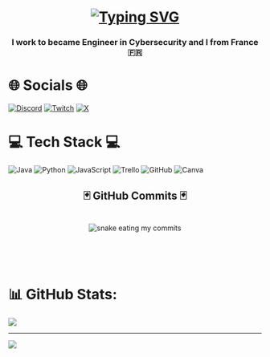 <h1 align="center">
<a href="https://git.io/typing-svg">
<img src="https://readme-typing-svg.demolab.com?font=Fira+Code&center=true&pause=1000&color=F7F7F7&width=435&lines=++++++++Hi+%F0%9F%91%8B%2C+I'm+Matt%C3%A9o" alt="Typing SVG" /></a>
</h1>

<h3 align="center"> I work to became Engineer in Cybersecurity and I from France 🇫🇷 </h3>

# 🌐 Socials 🌐
[![Discord](https://img.shields.io/badge/Discord-%237289DA.svg?logo=discord&logoColor=white)](https://discord.gg/GA2MWcNxyP) [![Twitch](https://img.shields.io/badge/Twitch-%239146FF.svg?logo=Twitch&logoColor=white)](https://twitch.tv/fayzeen) [![X](https://img.shields.io/badge/X-black.svg?logo=X&logoColor=white)](https://x.com/mxtz10_) 
<br/>


# 💻 Tech Stack 💻
![Java](https://img.shields.io/badge/java-%23ED8B00.svg?style=for-the-badge&logo=openjdk&logoColor=white) ![Python](https://img.shields.io/badge/python-3670A0?style=for-the-badge&logo=python&logoColor=ffdd54) ![JavaScript](https://img.shields.io/badge/javascript-%23323330.svg?style=for-the-badge&logo=javascript&logoColor=%23F7DF1E) ![Trello](https://img.shields.io/badge/Trello-%23026AA7.svg?style=for-the-badge&logo=Trello&logoColor=white) ![GitHub](https://img.shields.io/badge/github-%23121011.svg?style=for-the-badge&logo=github&logoColor=white) ![Canva](https://img.shields.io/badge/Canva-%2300C4CC.svg?style=for-the-badge&logo=Canva&logoColor=white)
<br/>

<div align="center">
<h2>🃏 GitHub Commits 🃏 </h2>
<br>
<img alt="snake eating my commits" src="https:/raw.githubusercontent.com/salesp07/salesp07/output/github-contribution-grid-snake.svg" />
  
<br><br><br>
</div>

# 📊 GitHub Stats:
![](https://github-readme-streak-stats.herokuapp.com/?user=Fayzeen&theme=dark&hide_border=false)<br/>


---
[![](https://visitcount.itsvg.in/api?id=Fayzeen&icon=0&color=0)](https://visitcount.itsvg.in)

<!-- Proudly created with GPRM ( https://gprm.itsvg.in ) -->
